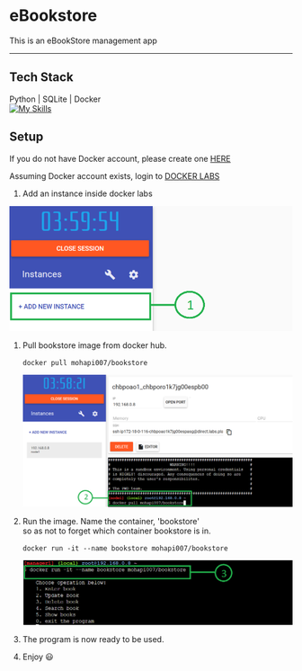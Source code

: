 # eBookstore 
This is an eBookStore management app  

---  
## Tech Stack  
Python | SQLite | Docker  
[![My Skills](https://skillicons.dev/icons?i=python,sqlite,docker&theme=light)](https://skillicons.dev)  

## Setup  
If you do not have Docker account, please create one <a href="https://www.docker.com">HERE</a>  
  
Assuming Docker account exists, login to <a href="https://labs.play-with-docker.com/">DOCKER LABS</a>  

1. Add an instance inside docker labs  
<img src="pics/add_instance.png">  

1. Pull bookstore image from docker hub. 
    ```
    docker pull mohapi007/bookstore  
    ```  
    <img src="pics/pull_image.png">  

1. Run the image. Name the container, 'bookstore'  
so as not to forget which container bookstore is in.  
    ```  
    docker run -it --name bookstore mohapi007/bookstore  
    ```  
    <img src="pics/docker_run.png">   
  
1. The program is now ready to be used.  
  
1. Enjoy :smiley:
